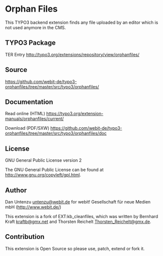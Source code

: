 Orphan Files
============

This TYPO3 backend extension finds any file uploaded by an editor which is not used anymore in the CMS.

TYPO3 Package
-------------

TER Entry http://typo3.org/extensions/repository/view/orphanfiles/

Source
------

https://github.com/webit-de/typo3-orphanfiles/tree/master/src/typo3/orphanfiles/

Documentation
-------------

Read online (HTML) https://typo3.org/extension-manuals/orphanfiles/current/

Download (PDF/SXW) https://github.com/webit-de/typo3-orphanfiles/tree/master/src/typo3/orphanfiles/doc

License
-------

GNU General Public License version 2

The GNU General Public License can be found at http://www.gnu.org/copyleft/gpl.html.

Author
------

Dan Untenzu <untenzu@webit.de> for webit! Gesellschaft für neue Medien mbH
(http://www.webit.de/)

This extension is a fork of EXT:kb_cleanfiles, which was written by
Bernhard Kraft <kraftb@gmx.net> and Thorsten Reichelt <Thorsten_Reichelt@gmx.de>.

Contribution
------------

This extension is Open Source so please use, patch, extend or fork it.